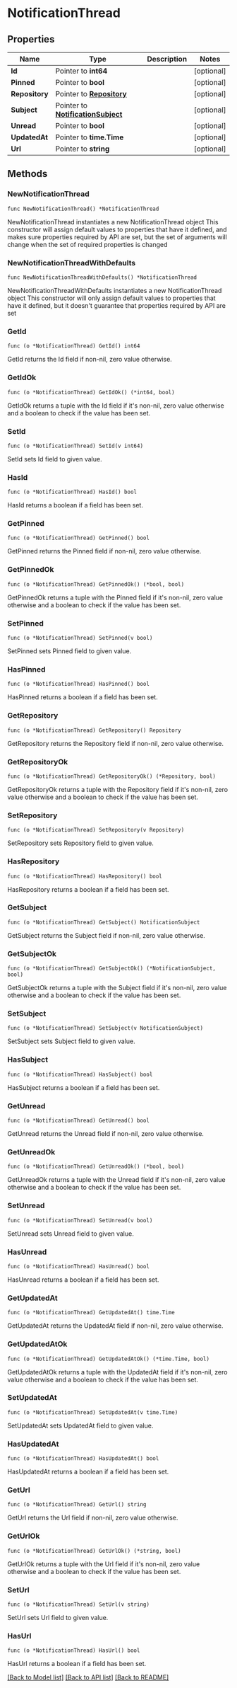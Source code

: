 # NotificationThread

## Properties

Name | Type | Description | Notes
------------ | ------------- | ------------- | -------------
**Id** | Pointer to **int64** |  | [optional] 
**Pinned** | Pointer to **bool** |  | [optional] 
**Repository** | Pointer to [**Repository**](Repository.md) |  | [optional] 
**Subject** | Pointer to [**NotificationSubject**](NotificationSubject.md) |  | [optional] 
**Unread** | Pointer to **bool** |  | [optional] 
**UpdatedAt** | Pointer to **time.Time** |  | [optional] 
**Url** | Pointer to **string** |  | [optional] 

## Methods

### NewNotificationThread

`func NewNotificationThread() *NotificationThread`

NewNotificationThread instantiates a new NotificationThread object
This constructor will assign default values to properties that have it defined,
and makes sure properties required by API are set, but the set of arguments
will change when the set of required properties is changed

### NewNotificationThreadWithDefaults

`func NewNotificationThreadWithDefaults() *NotificationThread`

NewNotificationThreadWithDefaults instantiates a new NotificationThread object
This constructor will only assign default values to properties that have it defined,
but it doesn't guarantee that properties required by API are set

### GetId

`func (o *NotificationThread) GetId() int64`

GetId returns the Id field if non-nil, zero value otherwise.

### GetIdOk

`func (o *NotificationThread) GetIdOk() (*int64, bool)`

GetIdOk returns a tuple with the Id field if it's non-nil, zero value otherwise
and a boolean to check if the value has been set.

### SetId

`func (o *NotificationThread) SetId(v int64)`

SetId sets Id field to given value.

### HasId

`func (o *NotificationThread) HasId() bool`

HasId returns a boolean if a field has been set.

### GetPinned

`func (o *NotificationThread) GetPinned() bool`

GetPinned returns the Pinned field if non-nil, zero value otherwise.

### GetPinnedOk

`func (o *NotificationThread) GetPinnedOk() (*bool, bool)`

GetPinnedOk returns a tuple with the Pinned field if it's non-nil, zero value otherwise
and a boolean to check if the value has been set.

### SetPinned

`func (o *NotificationThread) SetPinned(v bool)`

SetPinned sets Pinned field to given value.

### HasPinned

`func (o *NotificationThread) HasPinned() bool`

HasPinned returns a boolean if a field has been set.

### GetRepository

`func (o *NotificationThread) GetRepository() Repository`

GetRepository returns the Repository field if non-nil, zero value otherwise.

### GetRepositoryOk

`func (o *NotificationThread) GetRepositoryOk() (*Repository, bool)`

GetRepositoryOk returns a tuple with the Repository field if it's non-nil, zero value otherwise
and a boolean to check if the value has been set.

### SetRepository

`func (o *NotificationThread) SetRepository(v Repository)`

SetRepository sets Repository field to given value.

### HasRepository

`func (o *NotificationThread) HasRepository() bool`

HasRepository returns a boolean if a field has been set.

### GetSubject

`func (o *NotificationThread) GetSubject() NotificationSubject`

GetSubject returns the Subject field if non-nil, zero value otherwise.

### GetSubjectOk

`func (o *NotificationThread) GetSubjectOk() (*NotificationSubject, bool)`

GetSubjectOk returns a tuple with the Subject field if it's non-nil, zero value otherwise
and a boolean to check if the value has been set.

### SetSubject

`func (o *NotificationThread) SetSubject(v NotificationSubject)`

SetSubject sets Subject field to given value.

### HasSubject

`func (o *NotificationThread) HasSubject() bool`

HasSubject returns a boolean if a field has been set.

### GetUnread

`func (o *NotificationThread) GetUnread() bool`

GetUnread returns the Unread field if non-nil, zero value otherwise.

### GetUnreadOk

`func (o *NotificationThread) GetUnreadOk() (*bool, bool)`

GetUnreadOk returns a tuple with the Unread field if it's non-nil, zero value otherwise
and a boolean to check if the value has been set.

### SetUnread

`func (o *NotificationThread) SetUnread(v bool)`

SetUnread sets Unread field to given value.

### HasUnread

`func (o *NotificationThread) HasUnread() bool`

HasUnread returns a boolean if a field has been set.

### GetUpdatedAt

`func (o *NotificationThread) GetUpdatedAt() time.Time`

GetUpdatedAt returns the UpdatedAt field if non-nil, zero value otherwise.

### GetUpdatedAtOk

`func (o *NotificationThread) GetUpdatedAtOk() (*time.Time, bool)`

GetUpdatedAtOk returns a tuple with the UpdatedAt field if it's non-nil, zero value otherwise
and a boolean to check if the value has been set.

### SetUpdatedAt

`func (o *NotificationThread) SetUpdatedAt(v time.Time)`

SetUpdatedAt sets UpdatedAt field to given value.

### HasUpdatedAt

`func (o *NotificationThread) HasUpdatedAt() bool`

HasUpdatedAt returns a boolean if a field has been set.

### GetUrl

`func (o *NotificationThread) GetUrl() string`

GetUrl returns the Url field if non-nil, zero value otherwise.

### GetUrlOk

`func (o *NotificationThread) GetUrlOk() (*string, bool)`

GetUrlOk returns a tuple with the Url field if it's non-nil, zero value otherwise
and a boolean to check if the value has been set.

### SetUrl

`func (o *NotificationThread) SetUrl(v string)`

SetUrl sets Url field to given value.

### HasUrl

`func (o *NotificationThread) HasUrl() bool`

HasUrl returns a boolean if a field has been set.


[[Back to Model list]](../README.md#documentation-for-models) [[Back to API list]](../README.md#documentation-for-api-endpoints) [[Back to README]](../README.md)


